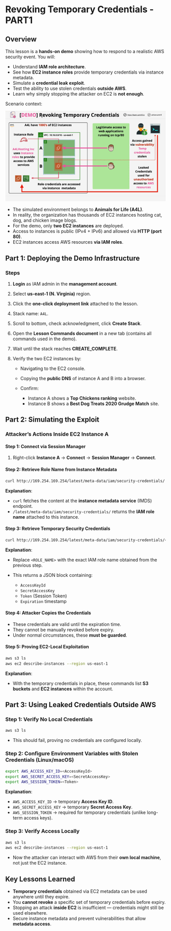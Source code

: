 # Revoking Temporary Credentials - PART1

## Overview

This lesson is a **hands-on demo** showing how to respond to a realistic AWS security event.
You will:

- Understand **IAM role architecture**.
- See how **EC2 instance roles** provide temporary credentials via instance metadata.
- Simulate a **credential leak exploit**.
- Test the ability to use stolen credentials **outside AWS**.
- Learn why simply stopping the attacker on EC2 is **not enough**.

Scenario context:

![alt text](image-6.png)

- The simulated environment belongs to **Animals for Life (A4L)**.
- In reality, the organization has thousands of EC2 instances hosting cat, dog, and chicken image blogs.
- For the demo, only **two EC2 instances** are deployed.
- Access to instances is public (IPv4 + IPv6) and allowed via **HTTP (port 80)**.
- EC2 instances access AWS resources **via IAM roles**.

## Part 1: Deploying the Demo Infrastructure

### Steps

1. **Login** as IAM admin in the **management account**.
2. Select **us-east-1 (N. Virginia)** region.
3. Click the **one-click deployment link** attached to the lesson.
4. Stack name: `A4L`.
5. Scroll to bottom, check acknowledgment, click **Create Stack**.
6. Open the **Lesson Commands document** in a new tab (contains all commands used in the demo).
7. Wait until the stack reaches **CREATE_COMPLETE**.
8. Verify the two EC2 instances by:

   - Navigating to the EC2 console.
   - Copying the **public DNS** of instance A and B into a browser.
   - Confirm:

     - Instance A shows a **Top Chickens ranking** website.
     - Instance B shows a **Best Dog Treats 2020 Grudge Match** site.

## Part 2: Simulating the Exploit

### Attacker’s Actions Inside EC2 Instance A

#### Step 1: Connect via Session Manager

1. Right-click **Instance A** → **Connect** → **Session Manager** → **Connect**.

#### Step 2: Retrieve Role Name from Instance Metadata

```bash
curl http://169.254.169.254/latest/meta-data/iam/security-credentials/
```

**Explanation**:

- `curl` fetches the content at the **instance metadata service** (IMDS) endpoint.
- `/latest/meta-data/iam/security-credentials/` returns the **IAM role name** attached to this instance.

#### Step 3: Retrieve Temporary Security Credentials

```bash
curl http://169.254.169.254/latest/meta-data/iam/security-credentials/<ROLE_NAME>
```

**Explanation**:

- Replace `<ROLE_NAME>` with the exact IAM role name obtained from the previous step.
- This returns a JSON block containing:

  - `AccessKeyId`
  - `SecretAccessKey`
  - `Token` (Session Token)
  - `Expiration` timestamp

#### Step 4: Attacker Copies the Credentials

- These credentials are valid until the expiration time.
- They cannot be manually revoked before expiry.
- Under normal circumstances, these **must be guarded**.

#### Step 5: Proving EC2-Local Exploitation

```bash
aws s3 ls
aws ec2 describe-instances --region us-east-1
```

**Explanation**:

- With the temporary credentials in place, these commands list **S3 buckets** and **EC2 instances** within the account.

## Part 3: Using Leaked Credentials Outside AWS

### Step 1: Verify No Local Credentials

```bash
aws s3 ls
```

- This should fail, proving no credentials are configured locally.

### Step 2: Configure Environment Variables with Stolen Credentials (Linux/macOS)

```bash
export AWS_ACCESS_KEY_ID=<AccessKeyId>
export AWS_SECRET_ACCESS_KEY=<SecretAccessKey>
export AWS_SESSION_TOKEN=<Token>
```

**Explanation**:

- `AWS_ACCESS_KEY_ID` → temporary **Access Key ID**.
- `AWS_SECRET_ACCESS_KEY` → temporary **Secret Access Key**.
- `AWS_SESSION_TOKEN` → required for temporary credentials (unlike long-term access keys).

### Step 3: Verify Access Locally

```bash
aws s3 ls
aws ec2 describe-instances --region us-east-1
```

- Now the attacker can interact with AWS from their **own local machine**, not just the EC2 instance.

## Key Lessons Learned

- **Temporary credentials** obtained via EC2 metadata can be used anywhere until they expire.
- You **cannot revoke** a specific set of temporary credentials before expiry.
- Stopping an attack **inside EC2** is insufficient — credentials might still be used elsewhere.
- Secure instance metadata and prevent vulnerabilities that allow **metadata access**.
